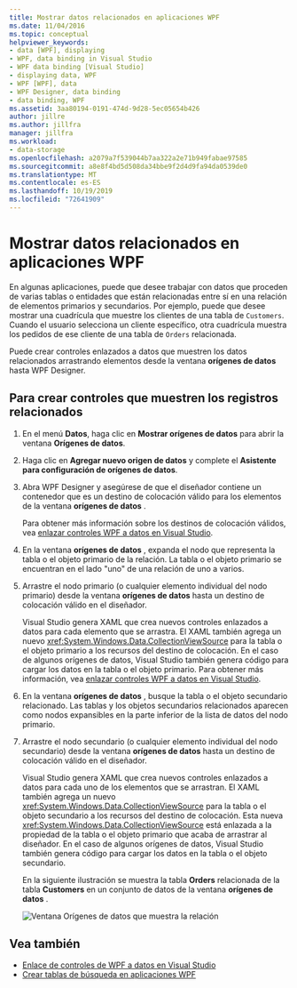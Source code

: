 ```yaml
---
title: Mostrar datos relacionados en aplicaciones WPF
ms.date: 11/04/2016
ms.topic: conceptual
helpviewer_keywords:
- data [WPF], displaying
- WPF, data binding in Visual Studio
- WPF data binding [Visual Studio]
- displaying data, WPF
- WPF [WPF], data
- WPF Designer, data binding
- data binding, WPF
ms.assetid: 3aa80194-0191-474d-9d28-5ec05654b426
author: jillre
ms.author: jillfra
manager: jillfra
ms.workload:
- data-storage
ms.openlocfilehash: a2079a7f539044b7aa322a2e71b949fabae97585
ms.sourcegitcommit: a8e8f4bd5d508da34bbe9f2d4d9fa94da0539de0
ms.translationtype: MT
ms.contentlocale: es-ES
ms.lasthandoff: 10/19/2019
ms.locfileid: "72641909"
---
```

# <a name="display-related-data-in-wpf-applications"></a>Mostrar datos relacionados en aplicaciones WPF

En algunas aplicaciones, puede que desee trabajar con datos que proceden de varias tablas o entidades que están relacionadas entre sí en una relación de elementos primarios y secundarios. Por ejemplo, puede que desee mostrar una cuadrícula que muestre los clientes de una tabla de `Customers`. Cuando el usuario selecciona un cliente específico, otra cuadrícula muestra los pedidos de ese cliente de una tabla de `Orders` relacionada.

Puede crear controles enlazados a datos que muestren los datos relacionados arrastrando elementos desde la ventana **orígenes de datos** hasta WPF Designer.

## <a name="to-create-controls-that-display-related-records"></a>Para crear controles que muestren los registros relacionados

1. En el menú **Datos**, haga clic en **Mostrar orígenes de datos** para abrir la ventana **Orígenes de datos**.

2. Haga clic en **Agregar nuevo origen de datos** y complete el **Asistente para configuración de orígenes de datos**.

3. Abra WPF Designer y asegúrese de que el diseñador contiene un contenedor que es un destino de colocación válido para los elementos de la ventana **orígenes de datos** .

     Para obtener más información sobre los destinos de colocación válidos, vea [enlazar controles WPF a datos en Visual Studio](../data-tools/bind-wpf-controls-to-data-in-visual-studio.md).

4. En la ventana **orígenes de datos** , expanda el nodo que representa la tabla o el objeto primario de la relación. La tabla o el objeto primario se encuentran en el lado "uno" de una relación de uno a varios.

5. Arrastre el nodo primario (o cualquier elemento individual del nodo primario) desde la ventana **orígenes de datos** hasta un destino de colocación válido en el diseñador.

     Visual Studio genera XAML que crea nuevos controles enlazados a datos para cada elemento que se arrastra. El XAML también agrega un nuevo <xref:System.Windows.Data.CollectionViewSource> para la tabla o el objeto primario a los recursos del destino de colocación. En el caso de algunos orígenes de datos, Visual Studio también genera código para cargar los datos en la tabla o el objeto primario. Para obtener más información, vea [enlazar controles WPF a datos en Visual Studio](../data-tools/bind-wpf-controls-to-data-in-visual-studio.md).

6. En la ventana **orígenes de datos** , busque la tabla o el objeto secundario relacionado. Las tablas y los objetos secundarios relacionados aparecen como nodos expansibles en la parte inferior de la lista de datos del nodo primario.

7. Arrastre el nodo secundario (o cualquier elemento individual del nodo secundario) desde la ventana **orígenes de datos** hasta un destino de colocación válido en el diseñador.

     Visual Studio genera XAML que crea nuevos controles enlazados a datos para cada uno de los elementos que se arrastran. El XAML también agrega un nuevo <xref:System.Windows.Data.CollectionViewSource> para la tabla o el objeto secundario a los recursos del destino de colocación. Esta nueva <xref:System.Windows.Data.CollectionViewSource> está enlazada a la propiedad de la tabla o el objeto primario que acaba de arrastrar al diseñador. En el caso de algunos orígenes de datos, Visual Studio también genera código para cargar los datos en la tabla o el objeto secundario.

     En la siguiente ilustración se muestra la tabla **Orders** relacionada de la tabla **Customers** en un conjunto de datos de la ventana **orígenes de datos** .

     ![Ventana Orígenes de datos que muestra la relación](../data-tools/media/datasources2.gif)

## <a name="see-also"></a>Vea también

- [Enlace de controles de WPF a datos en Visual Studio](../data-tools/bind-wpf-controls-to-data-in-visual-studio.md)
- [Crear tablas de búsqueda en aplicaciones WPF](../data-tools/create-lookup-tables-in-wpf-applications.md)